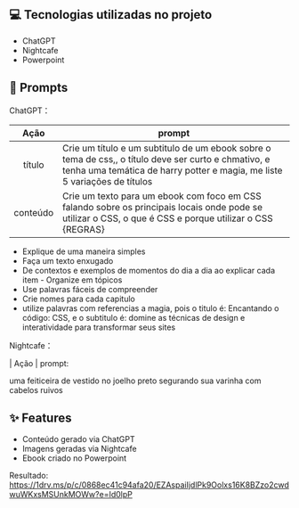 ## 💻 Tecnologias utilizadas no projeto

- ChatGPT
- Nightcafe
- Powerpoint

## 🧠 Prompts


ChatGPT：

|   Ação   | prompt                                                                                                                                                                                                                                                                         |
| :------: | ------------------------------------------------------------------------------------------------------------------------------------------------------------------------------------------------------------------------------------------------------------------------------ |
|  título  | Crie um título e um subtitulo de um ebook sobre o tema de css,, o título deve ser curto e chmativo, e tenha uma temática de harry potter e magia, me liste 5 variações de títulos|
| conteúdo | Crie um texto para um ebook com foco em CSS falando sobre os principais locais onde pode se utilizar o CSS, o que é CSS e porque utilizar o CSS                                                         {REGRAS}                                                                                                                                                        
- Explique de uma maneira simples                                                                                                                 
- Faça um texto enxugado                                                                                                                             
- De contextos e exemplos de momentos do dia a dia ao explicar cada item                                                                                                                                        - Organize em tópicos                                                                                                                                   
- Use palavras fáceis de compreender                                                                                                          
- Crie nomes para cada capitulo                        
- utilize palavras com referencias a magia, pois o titulo é: Encantando o código: CSS, e o subtitulo é: domine as técnicas de design e interatividade para transformar seus sites


Nightcafe：

|  Ação  | prompt:  

uma feiticeira de vestido no joelho preto segurando sua varinha com cabelos ruivos



## ✨ Features                       

- Conteúdo gerado via ChatGPT
- Imagens geradas via Nightcafe
- Ebook criado no Powerpoint


Resultado: https://1drv.ms/p/c/0868ec41c94afa20/EZAspaiIjdlPk9Oolxs16K8BZzo2cwdwuWKxsMSUnkMOWw?e=Id0lpP


